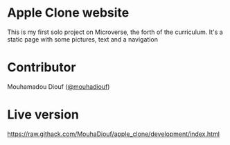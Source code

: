 # Apple Clone website
This is my first solo project on Microverse, the forth of the curriculum. It's a static page with some pictures, text and a navigation
# Contributor
Mouhamadou Diouf (<a href="https://github.com/MouhaDiouf">@mouhadiouf</a>)
# Live version
<a href="https://raw.githack.com/MouhaDiouf/apple_clone/development/index.html" target="_blank">https://raw.githack.com/MouhaDiouf/apple_clone/development/index.html</a>
